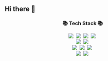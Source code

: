 ## Hi there 👋

<!--
**garden14/garden14** is a ✨ _special_ ✨ repository because its `README.md` (this file) appears on your GitHub profile.

Here are some ideas to get you started:

- 🔭 I’m currently working on ...
- 🌱 I’m currently learning ...
- 👯 I’m looking to collaborate on ...
- 🤔 I’m looking for help with ...
- 💬 Ask me about ...
- 📫 How to reach me: ...
- 😄 Pronouns: ...
- ⚡ Fun fact: ...
-->

<h3 align="center">📚 Tech Stack 📚</h3>
<p align="center">
    <img src="https://img.shields.io/badge/C-A8B9CC?style=for-the-badge&logo=C&logoColor=white"/></a>&nbsp
    <img src="https://img.shields.io/badge/C++-00599C?style=for-the-badge&logo=C%2B%2B&logoColor=white"/></a>&nbsp
    <img src="https://img.shields.io/badge/Python-3766AB?style=for-the-badge&logo=Python&logoColor=white"/></a>&nbsp 
    <img src="https://img.shields.io/badge/Java-007396?style=for-the-badge&logo=Java&logoColor=white"/></a>&nbsp
  <br>
    <img src="https://img.shields.io/badge/Spring-6DB33F?style=for-the-badge&logo=Spring&logoColor=white"/></a>&nbsp
    <img src="https://img.shields.io/badge/SpringBoot-6DB33F?style=for-the-badge&logo=SpringBoot&logoColor=white"/></a>&nbsp 
  <br>
    <img src="https://img.shields.io/badge/MySQL-4479A1?style=for-the-badge&logo=MySQL&logoColor=white"/></a>&nbsp 
    <img src="https://img.shields.io/badge/Amazon EC2-FF9900?style=for-the-badge&logo=Amazon EC2&logoColor=white"/></a>&nbsp 
    <img src="https://img.shields.io/badge/Amazon RDS-527FFF?style=for-the-badge&logo=Amazon RDS&logoColor=white"/></a>&nbsp 
  <br>
    <img src="https://img.shields.io/badge/Ubuntu-E95420?style=for-the-badge&logo=Ubuntu&logoColor=white"/></a>&nbsp 
    <img src="https://img.shields.io/badge/ROS2-Foxy-3766AB?style=for-the-badge&logo=ROS2-Foxy&logoColor=white/"></a>&nbsp 
</p>
